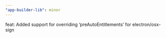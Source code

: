 ```yaml
---
"app-builder-lib": minor
---
```


feat: Added support for overriding ‘preAutoEntitlements’ for electron/osx-sign
